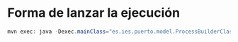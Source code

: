 # Forma de lanzar la ejecución

```java
mvn exec: java -Dexec.mainClass="es.ies.puerto.model.ProcessBuilderClass" -Dexec.args="myfile.txt 'Hello, World!' 3"
```